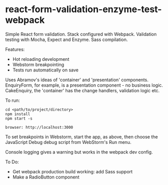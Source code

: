 # react-form-validation-enzyme-test-webpack
Simple React form validation.  Stack configured with Webpack.  Validation testing with Mocha, Expect and Enzyme.  Sass compilation.  

Features: 
- Hot reloading development 
- Webstorm breakpointing
- Tests run automatically on save

Uses Abramov's ideas of 'container' and 'presentation' components.  EnquiryForm, for example, is a presentation component - no business logic.  CakeEnquiry, the 'container' has the change handlers, validation logic etc.

To run:
```
cd <path/to/project/directory> 
npm install
npm start -s

browser: http://localhost:3000
```

To set breakpoints in Webstorm, start the app, as above, then choose the JavaScript Debug debug script from WebStorm's Run menu.

Console logging gives a warning but works in the webpack dev config.

To Do:

- Get webpack production build working: add Sass support 
- Make a RadioButton component
